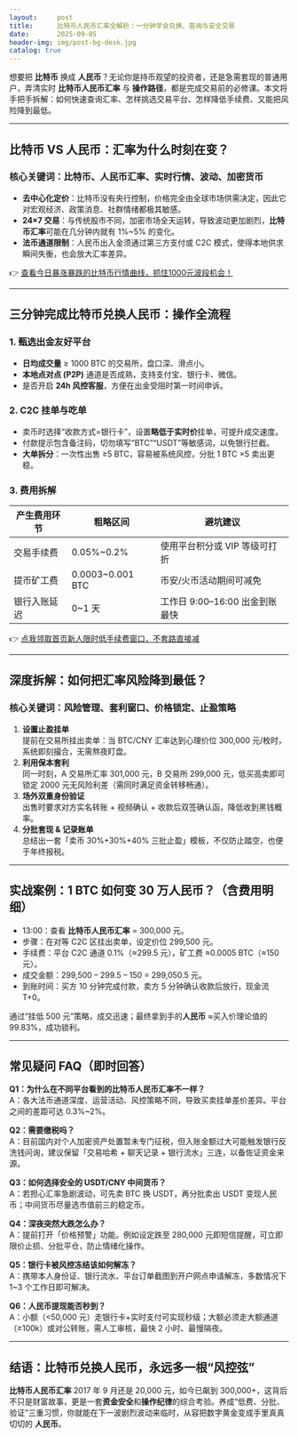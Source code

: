 ```yaml
---
layout:     post
title:      比特币人民币汇率全解析：一分钟学会兑换、查询与安全交易
date:       2025-09-05
header-img: img/post-bg-desk.jpg
catalog: true
---
```


想要把 **比特币** 换成 **人民币**？无论你是持币观望的投资者，还是急需套现的普通用户，弄清实时 **比特币人民币汇率** 与 **操作路径**，都是完成交易前的必修课。本文将手把手拆解：如何快速查询汇率、怎样挑选交易平台、怎样降低手续费、又能把风险降到最低。

---

## 比特币 VS 人民币：汇率为什么时刻在变？

### 核心关键词：比特币、人民币汇率、实时行情、波动、加密货币

- **去中心化定价**：比特币没有央行控制，价格完全由全球市场供需决定，因此它对宏观经济、政策消息、社群情绪都极其敏感。
- **24×7 交易**：与传统股市不同，加密市场全天运转，导致波动更加剧烈，**比特币汇率**可能在几分钟内就有 1%~5% 的变化。
- **法币通道限制**：人民币出入金须通过第三方支付或 C2C 模式，使得本地供求瞬间失衡，也会放大汇率差异。

👉 [查看今日暴涨暴跌的比特币行情曲线，抓住1000元波段机会！](https://okxdog.com/)

---

## 三分钟完成比特币兑换人民币：操作全流程

### 1. 甄选出金友好平台

- **日均成交量** ≥ 1000 BTC 的交易所，盘口深、滑点小。
- **本地点对点 (P2P)** 通道是否成熟，支持支付宝、银行卡、微信。
- 是否开启 **24h 风控客服**，方便在出金受阻时第一时间申诉。

### 2. C2C 挂单与吃单

- 卖币时选择“收款方式=银行卡”，设置**略低于实时价**挂单，可提升成交速度。
- 付款提示包含备注码，切勿填写“BTC”“USDT”等敏感词，以免银行拦截。
- **大单拆分**：一次性出售 ≥5 BTC，容易被系统风控，分批 1 BTC ×5 卖出更稳。

### 3. 费用拆解

| 产生费用环节 | 粗略区间 | 避坑建议 |
| --- | --- | --- |
| 交易手续费 | 0.05%~0.2% | 使用平台积分或 VIP 等级可打折 |
| 提币矿工费 | 0.0003~0.001 BTC | 币安/火币活动期间可减免 |
| 银行入账延迟 | 0~1 天 | 工作日 9:00–16:00 出金到账最快 |

👉 [点我领取首页新人限时低手续费窗口，不套路直接减](https://okxdog.com/)

---

## 深度拆解：如何把汇率风险降到最低？

### 核心关键词：风险管理、套利窗口、价格锁定、止盈策略

1. **设置止盈挂单**  
   提前在交易所挂出卖单：当 BTC/CNY 汇率达到心理价位 300,000 元/枚时，系统即刻撮合，无需熬夜盯盘。
2. **利用保本套利**  
   同一时刻，A 交易所汇率 301,000 元，B 交易所 299,000 元，低买高卖即可锁定 2000 元无风险利差（需同时满足资金转移畅通）。
3. **场外双重身份验证**  
   出售时要求对方实名转账 + 视频确认 + 收款后双签确认函，降低收到黑钱概率。
4. **分批套现 & 记录账单**  
   总结出一套「卖币 30%+30%+40% 三批止盈」模板，不仅防止踏空，也便于年终报税。

---

## 实战案例：1 BTC 如何变 30 万人民币？（含费用明细）

- 13:00：查看 **比特币人民币汇率** = 300,000 元。  
- 步骤：在对等 C2C 区挂出卖单，设定价位 299,500 元。  
- 手续费：平台 C2C 通道 0.1%（≈299.5 元），矿工费 ≈0.0005 BTC（≈150 元）。  
- 成交金额：299,500 – 299.5 – 150 = 299,050.5 元。  
- 到账时间：买方 10 分钟完成付款，卖方 5 分钟确认收款后放行，现金流 T+0。

通过“挂低 500 元”策略，成交迅速；最终拿到手的**人民币** ≈买入价理论值的 99.83%，成功锁利。

---

## 常见疑问 FAQ（即时回答）

**Q1：为什么在不同平台看到的比特币人民币汇率不一样？**  
A：各大法币通道深度、运营活动、风控策略不同，导致买卖挂单差价差异。平台之间的差距可达 0.3%~2%。

**Q2：需要缴税吗？**  
A：目前国内对个人加密资产处置暂未专门征税，但入账金额过大可能触发银行反洗钱问询，建议保留「交易哈希 + 聊天记录 + 银行流水」三连，以备佐证资金来源。

**Q3：如何选择安全的 USDT/CNY 中间货币？**  
A：若担心汇率急剧波动，可先卖 BTC 换 USDT，再分批卖出 USDT 变现人民币；中间货币尽量选市值前三的稳定币。

**Q4：深夜突然大跌怎么办？**  
A：提前打开「价格预警」功能。例如设定跌至 280,000 元即短信提醒，可立即限价止损、分批平仓，防止情绪化操作。

**Q5：银行卡被风控冻结该如何解冻？**  
A：携带本人身份证、银行流水、平台订单截图到开户网点申请解冻，多数情况下 1~3 个工作日即可解决。

**Q6：人民币提现能否秒到？**  
A：小额（<50,000 元）走银行卡+实时支付可实现秒级；大额必须走大额通道（≥100k）或对公转账，需人工审核，最快 2 小时、最慢隔夜。

---

## 结语：比特币兑换人民币，永远多一根“风控弦”

**比特币人民币汇率** 2017 年 9 月还是 20,000 元，如今已飙到 300,000+，这背后不只是财富故事，更是一套**资金安全**和**操作纪律**的综合考验。养成“低费、分批、验证”三重习惯，你就能在下一波剧烈波动来临时，从容把数字黄金变成手里真真切切的 **人民币**。